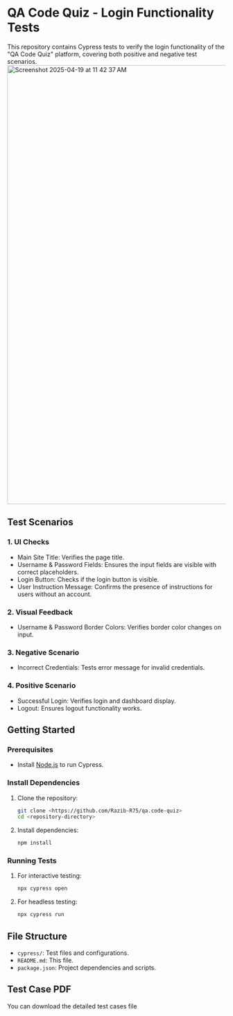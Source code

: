 
# QA Code Quiz - Login Functionality Tests

This repository contains Cypress tests to verify the login functionality of the "QA Code Quiz" platform, covering both positive and negative test scenarios.
<img width="1012" alt="Screenshot 2025-04-19 at 11 42 37 AM" src="https://github.com/user-attachments/assets/1e2c6a0e-0db4-45df-80e2-374bb350740e" />

## Test Scenarios

### 1. UI Checks
- Main Site Title: Verifies the page title.
- Username & Password Fields: Ensures the input fields are visible with correct placeholders.
- Login Button: Checks if the login button is visible.
- User Instruction Message: Confirms the presence of instructions for users without an account.

### 2. Visual Feedback
- Username & Password Border Colors: Verifies border color changes on input.

### 3. Negative Scenario
- Incorrect Credentials: Tests error message for invalid credentials.

### 4. Positive Scenario
- Successful Login: Verifies login and dashboard display.
- Logout: Ensures logout functionality works.

## Getting Started

### Prerequisites
- Install [Node.js](https://nodejs.org/) to run Cypress.

### Install Dependencies
1. Clone the repository:
   ```bash
   git clone <https://github.com/Razib-R75/qa.code-quiz>
   cd <repository-directory>
   ```

2. Install dependencies:
   ```bash
   npm install
   ```

### Running Tests
1. For interactive testing:
   ```bash
   npx cypress open
   ```

2. For headless testing:
   ```bash
   npx cypress run
   ```

## File Structure
- `cypress/`: Test files and configurations.
- `README.md`: This file.
- `package.json`: Project dependencies and scripts.

## Test Case PDF
You can download the detailed test cases file
